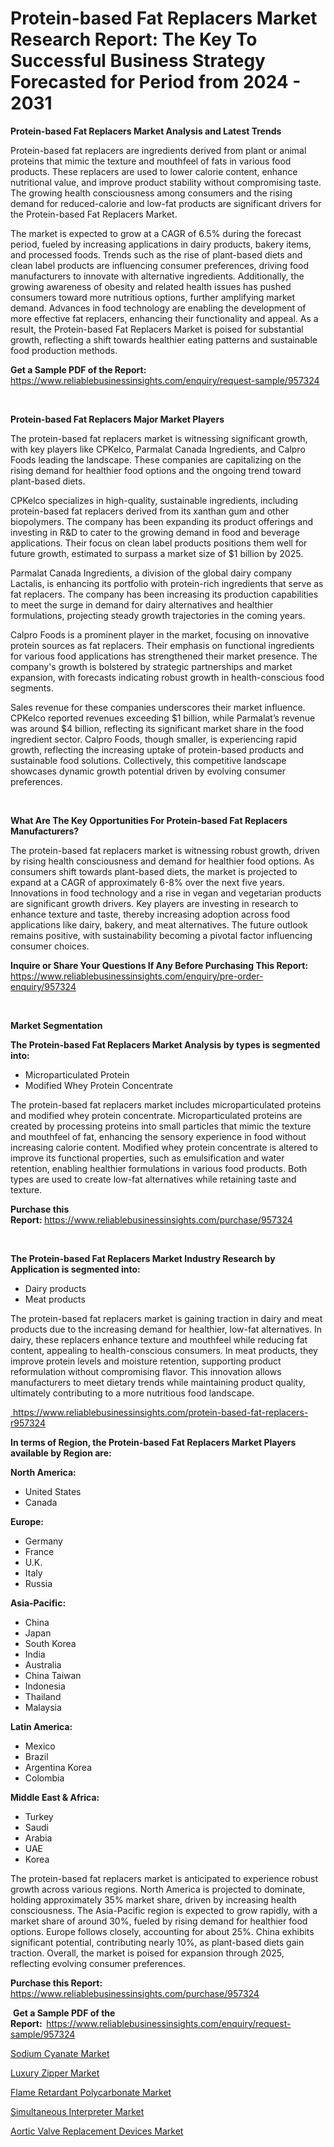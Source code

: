 <p><h1>Protein-based Fat Replacers Market Research Report: The Key To Successful Business Strategy Forecasted for Period from 2024 - 2031</h1></p><p><strong>Protein-based Fat Replacers Market Analysis and Latest Trends</strong></p>
<p><p>Protein-based fat replacers are ingredients derived from plant or animal proteins that mimic the texture and mouthfeel of fats in various food products. These replacers are used to lower calorie content, enhance nutritional value, and improve product stability without compromising taste. The growing health consciousness among consumers and the rising demand for reduced-calorie and low-fat products are significant drivers for the Protein-based Fat Replacers Market.</p><p>The market is expected to grow at a CAGR of 6.5% during the forecast period, fueled by increasing applications in dairy products, bakery items, and processed foods. Trends such as the rise of plant-based diets and clean label products are influencing consumer preferences, driving food manufacturers to innovate with alternative ingredients. Additionally, the growing awareness of obesity and related health issues has pushed consumers toward more nutritious options, further amplifying market demand. Advances in food technology are enabling the development of more effective fat replacers, enhancing their functionality and appeal. As a result, the Protein-based Fat Replacers Market is poised for substantial growth, reflecting a shift towards healthier eating patterns and sustainable food production methods.</p></p>
<p><strong>Get a Sample PDF of the Report:&nbsp;</strong> <a href="https://www.reliablebusinessinsights.com/enquiry/request-sample/957324?utm_campaign=60&utm_medium=2&utm_source=Github&utm_content=ia&utm_term=03122024&utm_id=protein-based-fat-replacers">https://www.reliablebusinessinsights.com/enquiry/request-sample/957324</a></p>
<p>&nbsp;</p>
<p><strong>Protein-based Fat Replacers Major Market Players</strong></p>
<p><p>The protein-based fat replacers market is witnessing significant growth, with key players like CPKelco, Parmalat Canada Ingredients, and Calpro Foods leading the landscape. These companies are capitalizing on the rising demand for healthier food options and the ongoing trend toward plant-based diets.</p><p>CPKelco specializes in high-quality, sustainable ingredients, including protein-based fat replacers derived from its xanthan gum and other biopolymers. The company has been expanding its product offerings and investing in R&D to cater to the growing demand in food and beverage applications. Their focus on clean label products positions them well for future growth, estimated to surpass a market size of $1 billion by 2025.</p><p>Parmalat Canada Ingredients, a division of the global dairy company Lactalis, is enhancing its portfolio with protein-rich ingredients that serve as fat replacers. The company has been increasing its production capabilities to meet the surge in demand for dairy alternatives and healthier formulations, projecting steady growth trajectories in the coming years.</p><p>Calpro Foods is a prominent player in the market, focusing on innovative protein sources as fat replacers. Their emphasis on functional ingredients for various food applications has strengthened their market presence. The company's growth is bolstered by strategic partnerships and market expansion, with forecasts indicating robust growth in health-conscious food segments.</p><p>Sales revenue for these companies underscores their market influence. CPKelco reported revenues exceeding $1 billion, while Parmalat’s revenue was around $4 billion, reflecting its significant market share in the food ingredient sector. Calpro Foods, though smaller, is experiencing rapid growth, reflecting the increasing uptake of protein-based products and sustainable food solutions. Collectively, this competitive landscape showcases dynamic growth potential driven by evolving consumer preferences.</p></p>
<p>&nbsp;</p>
<p><strong>What Are The Key Opportunities For Protein-based Fat Replacers Manufacturers?</strong></p>
<p><p>The protein-based fat replacers market is witnessing robust growth, driven by rising health consciousness and demand for healthier food options. As consumers shift towards plant-based diets, the market is projected to expand at a CAGR of approximately 6-8% over the next five years. Innovations in food technology and a rise in vegan and vegetarian products are significant growth drivers. Key players are investing in research to enhance texture and taste, thereby increasing adoption across food applications like dairy, bakery, and meat alternatives. The future outlook remains positive, with sustainability becoming a pivotal factor influencing consumer choices.</p></p>
<p><strong>Inquire or Share Your Questions If Any Before Purchasing This Report:</strong> <a href="https://www.reliablebusinessinsights.com/enquiry/pre-order-enquiry/957324?utm_campaign=60&utm_medium=2&utm_source=Github&utm_content=ia&utm_term=03122024&utm_id=protein-based-fat-replacers">https://www.reliablebusinessinsights.com/enquiry/pre-order-enquiry/957324</a></p>
<p>&nbsp;</p>
<p><strong>Market Segmentation</strong></p>
<p><strong>The Protein-based Fat Replacers Market Analysis by types is segmented into:</strong></p>
<p><ul><li>Microparticulated Protein</li><li>Modified Whey Protein Concentrate</li></ul></p>
<p><p>The protein-based fat replacers market includes microparticulated proteins and modified whey protein concentrate. Microparticulated proteins are created by processing proteins into small particles that mimic the texture and mouthfeel of fat, enhancing the sensory experience in food without increasing calorie content. Modified whey protein concentrate is altered to improve its functional properties, such as emulsification and water retention, enabling healthier formulations in various food products. Both types are used to create low-fat alternatives while retaining taste and texture.</p></p>
<p><strong>Purchase this Report:&nbsp;</strong><a href="https://www.reliablebusinessinsights.com/purchase/957324?utm_campaign=60&utm_medium=2&utm_source=Github&utm_content=ia&utm_term=03122024&utm_id=protein-based-fat-replacers">https://www.reliablebusinessinsights.com/purchase/957324</a></p>
<p>&nbsp;</p>
<p><strong>The Protein-based Fat Replacers Market Industry Research by Application is segmented into:</strong></p>
<p><ul><li>Dairy products</li><li>Meat products</li></ul></p>
<p><p>The protein-based fat replacers market is gaining traction in dairy and meat products due to the increasing demand for healthier, low-fat alternatives. In dairy, these replacers enhance texture and mouthfeel while reducing fat content, appealing to health-conscious consumers. In meat products, they improve protein levels and moisture retention, supporting product reformulation without compromising flavor. This innovation allows manufacturers to meet dietary trends while maintaining product quality, ultimately contributing to a more nutritious food landscape.</p></p>
<p><a href="https://www.reliablebusinessinsights.com/protein-based-fat-replacers-r957324?utm_campaign=60&utm_medium=2&utm_source=Github&utm_content=ia&utm_term=03122024&utm_id=protein-based-fat-replacers">&nbsp;https://www.reliablebusinessinsights.com/protein-based-fat-replacers-r957324</a></p>
<p><strong>In terms of Region, the Protein-based Fat Replacers Market Players available by Region are:</strong></p>
<p>
    <p> <strong> North America: </strong>
        <ul>
            <li>United States</li>
            <li>Canada</li>
        </ul>
        </p> 
    <p> <strong> Europe: </strong>
        <ul>
            <li>Germany</li>
            <li>France</li>
            <li>U.K.</li>
            <li>Italy</li>
            <li>Russia</li>
        </ul>
        </p> 
    <p> <strong> Asia-Pacific: </strong>
        <ul>
            <li>China</li>
            <li>Japan</li>
            <li>South Korea</li>
            <li>India</li>
            <li>Australia</li>
            <li>China Taiwan</li>
            <li>Indonesia</li>
            <li>Thailand</li>
            <li>Malaysia</li>
        </ul>
        </p> 
    <p> <strong> Latin America: </strong>
        <ul>
            <li>Mexico</li>
            <li>Brazil</li>
            <li>Argentina Korea</li>
            <li>Colombia</li>
        </ul>
        </p> 
    <p> <strong> Middle East & Africa: </strong>
        <ul>
            <li>Turkey</li>
            <li>Saudi</li>
            <li>Arabia</li>
            <li>UAE</li>
            <li>Korea</li>
        </ul>
    </p>
    </p>
<p><p>The protein-based fat replacers market is anticipated to experience robust growth across various regions. North America is projected to dominate, holding approximately 35% market share, driven by increasing health consciousness. The Asia-Pacific region is expected to grow rapidly, with a market share of around 30%, fueled by rising demand for healthier food options. Europe follows closely, accounting for about 25%. China exhibits significant potential, contributing nearly 10%, as plant-based diets gain traction. Overall, the market is poised for expansion through 2025, reflecting evolving consumer preferences.</p></p>
<p><strong>Purchase this Report: </strong><a href="https://www.reliablebusinessinsights.com/purchase/957324?utm_campaign=60&utm_medium=2&utm_source=Github&utm_content=ia&utm_term=03122024&utm_id=protein-based-fat-replacers">https://www.reliablebusinessinsights.com/purchase/957324</a></p>
<p>&nbsp;<strong>Get a Sample PDF of the Report:&nbsp;&nbsp;</strong><a href="https://www.reliablebusinessinsights.com/enquiry/request-sample/957324?utm_campaign=60&utm_medium=2&utm_source=Github&utm_content=ia&utm_term=03122024&utm_id=protein-based-fat-replacers">https://www.reliablebusinessinsights.com/enquiry/request-sample/957324</a></p>
<p><strong></strong></p>
<p><p><a href="https://issuu.com/reportprime-2/docs/sodium-cyanate-market-size-2030.pptx?utm_campaign=60&utm_medium=2&utm_source=Github&utm_content=ia&utm_term=03122024&utm_id=protein-based-fat-replacers">Sodium Cyanate Market</a></p><p><a href="https://github.com/FahadAhmed223/Market-Research-Report-List-1/blob/main/luxury-zipper-market.md?utm_campaign=60&utm_medium=2&utm_source=Github&utm_content=ia&utm_term=03122024&utm_id=protein-based-fat-replacers">Luxury Zipper Market</a></p><p><a href="https://issuu.com/reportprime-2/docs/flame-retardant-polycarbonate-market-size-2030.ppt?utm_campaign=60&utm_medium=2&utm_source=Github&utm_content=ia&utm_term=03122024&utm_id=protein-based-fat-replacers">Flame Retardant Polycarbonate Market</a></p><p><a href="https://www.linkedin.com/pulse/emerging-trends-simultaneous-interpreter-market-detailed-glw2c?utm_campaign=60&utm_medium=2&utm_source=Github&utm_content=ia&utm_term=03122024&utm_id=protein-based-fat-replacers">Simultaneous Interpreter Market</a></p><p><a href="https://github.com/NargisHussain432/Market-Research-Report-List-1/blob/main/aortic-valve-replacement-devices-market.md?utm_campaign=60&utm_medium=2&utm_source=Github&utm_content=ia&utm_term=03122024&utm_id=protein-based-fat-replacers">Aortic Valve Replacement Devices Market</a></p></p>